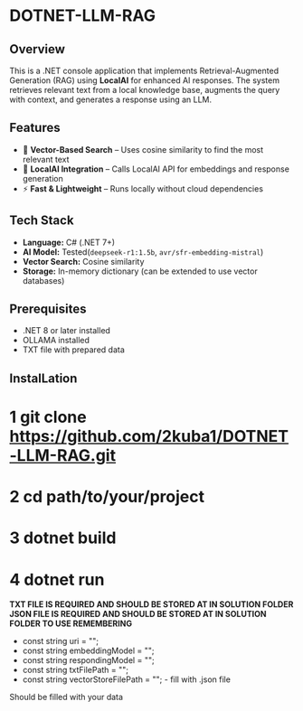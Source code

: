 # DOTNET-LLM-RAG

## Overview
This is a .NET console application that implements Retrieval-Augmented Generation (RAG) using **LocalAI** for enhanced AI responses. The system retrieves relevant text from a local knowledge base, augments the query with context, and generates a response using an LLM.

## Features
- 🧠 **Vector-Based Search** – Uses cosine similarity to find the most relevant text  
- 🤖 **LocalAI Integration** – Calls LocalAI API for embeddings and response generation  
- ⚡ **Fast & Lightweight** – Runs locally without cloud dependencies  

## Tech Stack
- **Language:** C# (.NET 7+)  
- **AI Model:** Tested(`deepseek-r1:1.5b`, `avr/sfr-embedding-mistral`)  
- **Vector Search:** Cosine similarity  
- **Storage:** In-memory dictionary (can be extended to use vector databases)  

## Prerequisites
- .NET 8 or later installed
- OLLAMA installed
- TXT file with prepared data

## InstalLation
# 1 git clone https://github.com/2kuba1/DOTNET-LLM-RAG.git
# 2 cd path/to/your/project
# 3 dotnet build
# 4 dotnet run

**TXT FILE IS REQUIRED AND SHOULD BE STORED AT IN SOLUTION FOLDER** <br />
**JSON FILE IS REQUIRED AND SHOULD BE STORED AT IN SOLUTION FOLDER TO USE REMEMBERING**

- const string uri = "";
- const string embeddingModel = "";
- const string respondingModel = "";
- const string txtFilePath = "";
- const string vectorStoreFilePath = ""; - fill with .json file 

Should be filled with your data
